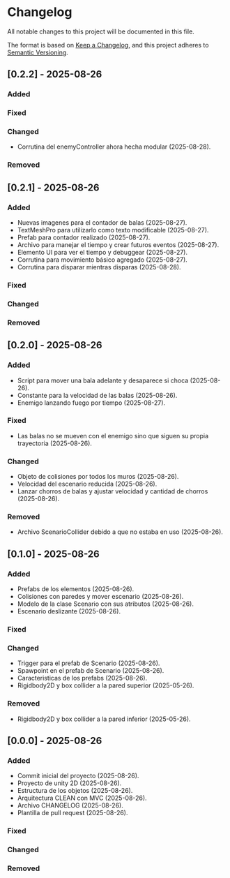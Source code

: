 # Changelog

All notable changes to this project will be documented in this file.

The format is based on [Keep a Changelog](https://keepachangelog.com/en/1.1.0/),
and this project adheres to [Semantic Versioning](https://semver.org/spec/v2.0.0.html).

## [0.2.2] - 2025-08-26

### Added

### Fixed

### Changed

-   Corrutina del enemyController ahora hecha modular (2025-08-28).

### Removed

## [0.2.1] - 2025-08-26

### Added

-   Nuevas imagenes para el contador de balas (2025-08-27).
-   TextMeshPro para utilizarlo como texto modificable (2025-08-27).
-   Prefab para contador realizado (2025-08-27).
-   Archivo para manejar el tiempo y crear futuros eventos (2025-08-27).
-   Elemento UI para ver el tiempo y debuggear (2025-08-27).
-   Corrutina para movimiento básico agregado (2025-08-27).
-   Corrutina para disparar mientras disparas (2025-08-28).

### Fixed

### Changed

### Removed

## [0.2.0] - 2025-08-26

### Added

-   Script para mover una bala adelante y desaparece si choca (2025-08-26).
-   Constante para la velocidad de las balas (2025-08-26).
-   Enemigo lanzando fuego por tiempo (2025-08-27).

### Fixed

-   Las balas no se mueven con el enemigo sino que siguen su propia trayectoria (2025-08-26).

### Changed

-   Objeto de colisiones por todos los muros (2025-08-26).
-   Velocidad del escenario reducida (2025-08-26).
-   Lanzar chorros de balas y ajustar velocidad y cantidad de chorros (2025-08-26).

### Removed

-   Archivo ScenarioCollider debido a que no estaba en uso (2025-08-26).

## [0.1.0] - 2025-08-26

### Added

-   Prefabs de los elementos (2025-08-26).
-   Colisiones con paredes y mover escenario (2025-08-26).
-   Modelo de la clase Scenario con sus atributos (2025-08-26).
-   Escenario deslizante (2025-08-26).

### Fixed

### Changed

-   Trigger para el prefab de Scenario (2025-08-26).
-   Spawpoint en el prefab de Scenario (2025-08-26).
-   Caracteristicas de los prefabs (2025-08-26).
-   Rigidbody2D y box collider a la pared superior (2025-05-26).

### Removed

-   Rigidbody2D y box collider a la pared inferior (2025-05-26).

## [0.0.0] - 2025-08-26

### Added

-   Commit inicial del proyecto (2025-08-26).
-   Proyecto de unity 2D (2025-08-26).
-   Estructura de los objetos (2025-08-26).
-   Arquitectura CLEAN con MVC (2025-08-26).
-   Archivo CHANGELOG (2025-08-26).
-   Plantilla de pull request (2025-08-26).

### Fixed

### Changed

### Removed
